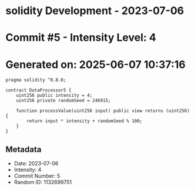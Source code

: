﻿# solidity Development - 2023-07-06
# Commit #5 - Intensity Level: 4
# Generated on: 2025-06-07 10:37:16
```solidity
pragma solidity ^0.8.0;

contract DataProcessor5 {
    uint256 public intensity = 4;
    uint256 private randomSeed = 246915;

    function processValue(uint256 input) public view returns (uint256) {
        return input * intensity + randomSeed % 100;
    }
}
```
## Metadata
- Date: 2023-07-06
- Intensity: 4
- Commit Number: 5
- Random ID: 1132699751
